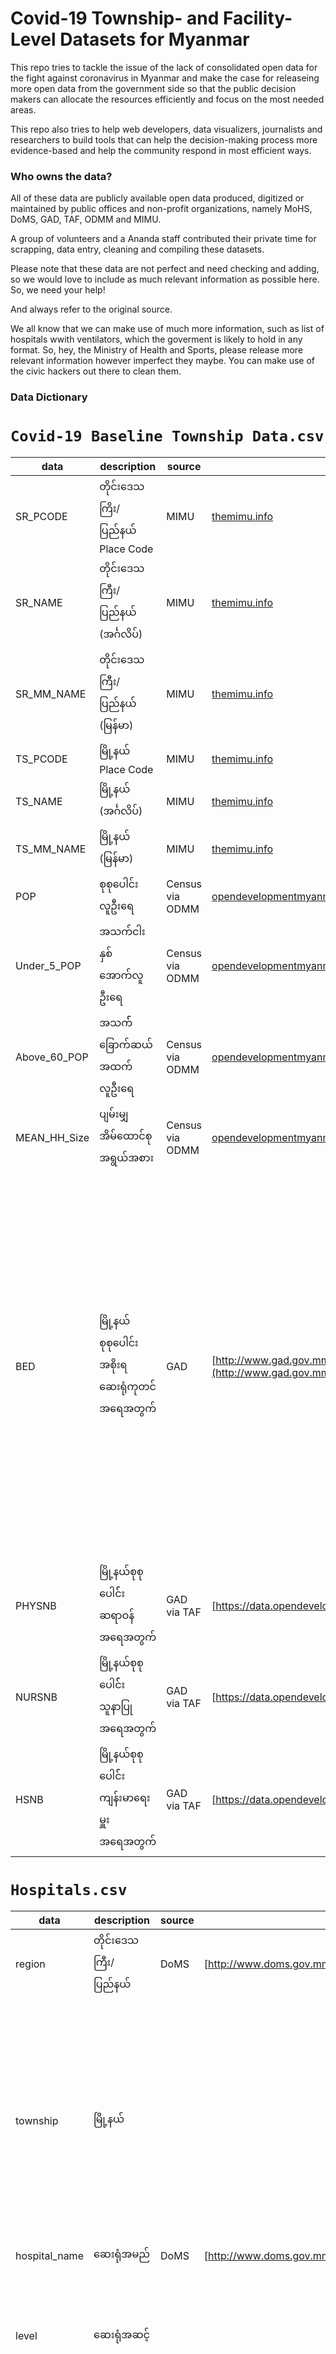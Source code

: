 # Covid-19 Township- and Facility-Level Datasets for Myanmar

This repo tries to tackle the issue of the lack of consolidated open data for the fight against coronavirus in Myanmar and make the case for releaseing more open data from the government side so that the public decision makers can allocate the resources efficiently and focus on the most needed areas. 

This repo also tries to help web developers, data visualizers, journalists and researchers to build tools that can help the decision-making process more evidence-based and help the community respond in most efficient ways. 

### Who owns the data?

All of these data are publicly available open data produced, digitized or maintained by public offices and non-profit organizations, namely MoHS, DoMS, GAD, TAF, ODMM and MIMU. 

A group of volunteers and a Ananda staff contributed their private time for scrapping, data entry, cleaning and compiling these datasets.

Please note that these data are not perfect and need checking and adding, so we would love to include as much relevant information as possible here. So, we need your help! 

And always refer to the original source.   

We all know that we can make use of much more information, such as list of hospitals wwith ventilators, which the goverment is likely to hold in any format. So, hey, the Ministry of Health and Sports, please release more relevant information however imperfect they maybe. You can make use of the civic hackers out there to clean them. 

### Data Dictionary  

# `Covid-19 Baseline Township Data.csv`

| data           | description                                   | source                              | url                                                                                                                                                                                                                                                                                                                                                                                                                                                                                                  | remark                                                                                                   |
| -------------- | --------------------------------------------- | ----------------------------------- | ---------------------------------------------------------------------------------------------------------------------------------------------------------------------------------------------------------------------------------------------------------------------------------------------------------------------------------------------------------------------------------------------------------------------------------------------------------------------------------------------------- | -------------------------------------------------------------------------------------------------------- |
| SR\_PCODE      | တိုင်းဒေသကြိး/ပြည်နယ် Place Code              | MIMU                                | [themimu.info](http://themimu.info)                                                                                                                                                                                                                                                                                                                                                                                                                                                                  |                                                                                                          |
| SR\_NAME       | တိုင်းဒေသကြီး/ပြည်နယ် (အင်္ဂလိပ်)             | MIMU                                | [themimu.info](http://themimu.info)                                                                                                                                                                                                                                                                                                                                                                                                                                                                  |                                                                                                          |
| SR\_MM\_NAME   | တိုင်းဒေသကြီး/ပြည်နယ် (မြန်မာ)                | MIMU                                | [themimu.info](http://themimu.info)                                                                                                                                                                                                                                                                                                                                                                                                                                                                  |                                                                                                          |
| TS\_PCODE      | မြို့နယ် Place Code                           | MIMU                                | [themimu.info](http://themimu.info)                                                                                                                                                                                                                                                                                                                                                                                                                                                                  |                                                                                                          |
| TS\_NAME       | မြို့နယ် (အင်္ဂလိပ်)                          | MIMU                                | [themimu.info](http://themimu.info)                                                                                                                                                                                                                                                                                                                                                                                                                                                                  |                                                                                                          |
| TS\_MM\_NAME   | မြို့နယ် (မြန်မာ)                             | MIMU                                | [themimu.info](http://themimu.info)                                                                                                                                                                                                                                                                                                                                                                                                                                                                  |                                                                                                          |
| POP            | စုစုပေါင်းလူဦးရေ                              | Census via ODMM                     | [opendevelopmentmyanmar.org](http://opendevelopmentmyanmar.org)                                                                                                                                                                                                                                                                                                                                                                                                                                      |                                                                                                          |
| Under\_5\_POP  | အသက်ငါးနှစ်အောက်လူဦးရေ                        | Census via ODMM                     | [opendevelopmentmyanmar.org](http://opendevelopmentmyanmar.org)                                                                                                                                                                                                                                                                                                                                                                                                                                      |                                                                                                          |
| Above\_60\_POP | အသက််ခြောက်ဆယ်အထက်လူဦးရေ                      | Census via ODMM                     | [opendevelopmentmyanmar.org](http://opendevelopmentmyanmar.org)                                                                                                                                                                                                                                                                                                                                                                                                                                      |                                                                                                          |
| MEAN\_HH\_Size | ပျမ်းမျှအိမ်ထောင်စုအရွယ်အစား                  | Census via ODMM                     | [opendevelopmentmyanmar.org](http://opendevelopmentmyanmar.org)                                                                                                                                                                                                                                                                                                                                                                                                                                      |                                                                                                          |
| BED            | မြို့နယ်စုစုပေါင်း အစိုးရ ဆေးရုံကုတင်အရေအတွက် | GAD         | [http://www.gad.gov.mm/my/content/%E1%80%92%E1%80%B1%E1%80%9E%E1%80%86%E1%80%AD%E1%80%AF%E1%80%84%E1%80%BA%E1%80%9B%E1%80%AC%E1%80%A1%E1%80%81%E1%80%BB%E1%80%80%E1%80%BA%E1%80%A1%E1%80%9C%E1%80%80%E1%80%BA%E1%80%99%E1%80%BB%E1%80%AC%E1%80%B8](http://www.gad.gov.mm/my/content/%E1%80%92%E1%80%B1%E1%80%9E%E1%80%86%E1%80%AD%E1%80%AF%E1%80%84%E1%80%BA%E1%80%9B%E1%80%AC%E1%80%A1%E1%80%81%E1%80%BB%E1%80%80%E1%80%BA%E1%80%A1%E1%80%9C%E1%80%80%E1%80%BA%E1%80%99%E1%80%BB%E1%80%AC%E1%80%B8) | ဆေးရုံစာရင်း dataset မှစာရင်းကို ပေါင်းထားခြင်းဖြစ်ပါသည်။ ကုသရေးဦးစီးဌာနအောက်မှ ဆေးရုံများသာ ပါဝင်ပါသည်။ |
| PHYSNB         | မြို့နယ်စုစုပေါင််း ဆရာဝန်အရေအတွက်            | GAD via TAF | [https://data.opendevelopmentmekong.net/dataset/68c62eb8-399d-42f4-a786-131bc0460844](https://data.opendevelopmentmekong.net/dataset/68c62eb8-399d-42f4-a786-131bc0460844)                                                                                                                                                                                                                                                                                                                           |                                                                                                          |
| NURSNB         | မြို့နယ်စုစုပေါင််း သူနာပြုအရေအတွက်           | GAD via TAF | [https://data.opendevelopmentmekong.net/dataset/68c62eb8-399d-42f4-a786-131bc0460844](https://data.opendevelopmentmekong.net/dataset/68c62eb8-399d-42f4-a786-131bc0460844)                                                                                                                                                                                                                                                                                                                           |                                                                                                          |
| HSNB           | မြို့နယ်စုစုပေါင််း ကျန်းမာရေးမှူးအရေအတွက်    | GAD via TAF | [https://data.opendevelopmentmekong.net/dataset/68c62eb8-399d-42f4-a786-131bc0460844](https://data.opendevelopmentmekong.net/dataset/68c62eb8-399d-42f4-a786-131bc0460844)



# `Hospitals.csv`

| data           | description                 | source                      | url                                                                                                                                                                                                                                                                                                                                                                                                                                                                                                  | remark                                                                                             |
| -------------- | --------------------------- | --------------------------- | ---------------------------------------------------------------------------------------------------------------------------------------------------------------------------------------------------------------------------------------------------------------------------------------------------------------------------------------------------------------------------------------------------------------------------------------------------------------------------------------------------- | -------------------------------------------------------------------------------------------------- |
| region         | တိုင်းဒေသကြီး/ပြည်နယ်       | DoMS              | [http://www.doms.gov.mm/](http://www.doms.gov.mm/)                                                                                                                                                                                                                                                                                                                                                                                                                                                   |                                                                                                    |
| township       | မြို့နယ်                    |                             |                                                                                                                                                                                                                                                                                                                                                                                                                                                                                                      | ကုသရေးမှစာရင်းတွင် မြို့နယ်အလိုက်ခွဲမထားသဖြင့် ထွေအုပ်စာရင်းဖြင့် တိုက်ဆိုင်၍ မြို့နယ်ခွဲထားပါသည်။ |
| hospital\_name | ဆေးရုံအမည်                  | DoMS              | [http://www.doms.gov.mm/](http://www.doms.gov.mm/)                                                                                                                                                                                                                                                                                                                                                                                                                                                   |                                                                                                    |
| level          | ဆေးရုံအဆင့်                 |                             |                                                                                                                                                                                                                                                                                                                                                                                                                                                                                                      | အမည်ကိုကြည့်၍ ထုတ်နုတ်ထားခြင်းဖြစ်သဖြင့် မပြည့်စုံပါ။                                              |
| bed            | ကုတင်အရေအတွက်               | GAD | [http://www.gad.gov.mm/my/content/%E1%80%92%E1%80%B1%E1%80%9E%E1%80%86%E1%80%AD%E1%80%AF%E1%80%84%E1%80%BA%E1%80%9B%E1%80%AC%E1%80%A1%E1%80%81%E1%80%BB%E1%80%80%E1%80%BA%E1%80%A1%E1%80%9C%E1%80%80%E1%80%BA%E1%80%99%E1%80%BB%E1%80%AC%E1%80%B8](http://www.gad.gov.mm/my/content/%E1%80%92%E1%80%B1%E1%80%9E%E1%80%86%E1%80%AD%E1%80%AF%E1%80%84%E1%80%BA%E1%80%9B%E1%80%AC%E1%80%A1%E1%80%81%E1%80%BB%E1%80%80%E1%80%BA%E1%80%A1%E1%80%9C%E1%80%80%E1%80%BA%E1%80%99%E1%80%BB%E1%80%AC%E1%80%B8) | ကုသရေးဦးစီးဌာနမှ ဆေးရုံစာရင်းနှင့် ထွေအုပ်စာရင်းတွင် ကွဲလွဲမှုအချို့ရှိပါသည်။                      |
| lat            | ဆေးရုံတည်နေရာ လတ္တီကျုဒ်    | DoMS              | [http://www.doms.gov.mm/](http://www.doms.gov.mm/)                                                                                                                                                                                                                                                                                                                                                                                                                                                   |                                                                                                    |
| long           | ဆေးရုံတည်နေရာ လောင်ဂျီကျုဒ် | DoMS              | [http://www.doms.gov.mm/](http://www.doms.gov.mm/)                                                                                                                                                                                                                                                                                                                                                                                                                                                   |                                                                                                    |
| coordinates    | ဆေးရုံတည်နေရာ ကိုသြဓိနိတ်   | DoMS              | [http://www.doms.gov.mm/](http://www.doms.gov.mm/) 

# `MOHS Dashboard Data --date--.csv`

| data      | description                   | source | url                                                                                                                                                                                        | remark |
| --------- | ----------------------------- | ------ | ------------------------------------------------------------------------------------------------------------------------------------------------------------------------------------------ | ------ |
| SR        | တိုင်းဒေသကြီး/ပြည်နယ်         | MoHS   | [https://doph.maps.arcgis.com/apps/opsdashboard/index.html#/f8fb4ccc3d2d42c7ab0590dbb3fc26b8](https://doph.maps.arcgis.com/apps/opsdashboard/index.html#/f8fb4ccc3d2d42c7ab0590dbb3fc26b8) |        |
| Township  | မြို့နယ်                      | MoHS   | [https://doph.maps.arcgis.com/apps/opsdashboard/index.html#/f8fb4ccc3d2d42c7ab0590dbb3fc26b8](https://doph.maps.arcgis.com/apps/opsdashboard/index.html#/f8fb4ccc3d2d42c7ab0590dbb3fc26b8) |        |
| Hospital  | ဆေးရုံအမည်(အင်္ဂလိပ်)         | MoHS   | [https://doph.maps.arcgis.com/apps/opsdashboard/index.html#/f8fb4ccc3d2d42c7ab0590dbb3fc26b8](https://doph.maps.arcgis.com/apps/opsdashboard/index.html#/f8fb4ccc3d2d42c7ab0590dbb3fc26b8) |        |
| HosPt     | စောင့်ကြည့်/သံသယ              | MoHS   | [https://doph.maps.arcgis.com/apps/opsdashboard/index.html#/f8fb4ccc3d2d42c7ab0590dbb3fc26b8](https://doph.maps.arcgis.com/apps/opsdashboard/index.html#/f8fb4ccc3d2d42c7ab0590dbb3fc26b8) |        |
| PUI       | စောင့်ကြည့်လူနာ               | MoHS   | [https://doph.maps.arcgis.com/apps/opsdashboard/index.html#/f8fb4ccc3d2d42c7ab0590dbb3fc26b8](https://doph.maps.arcgis.com/apps/opsdashboard/index.html#/f8fb4ccc3d2d42c7ab0590dbb3fc26b8) |        |
| Suspected | သံသယလူနာ                      | MoHS   | [https://doph.maps.arcgis.com/apps/opsdashboard/index.html#/f8fb4ccc3d2d42c7ab0590dbb3fc26b8](https://doph.maps.arcgis.com/apps/opsdashboard/index.html#/f8fb4ccc3d2d42c7ab0590dbb3fc26b8) |        |
| M         | ကျား                          | MoHS   | [https://doph.maps.arcgis.com/apps/opsdashboard/index.html#/f8fb4ccc3d2d42c7ab0590dbb3fc26b8](https://doph.maps.arcgis.com/apps/opsdashboard/index.html#/f8fb4ccc3d2d42c7ab0590dbb3fc26b8) |        |
| F         | မ                             | MoHS   | [https://doph.maps.arcgis.com/apps/opsdashboard/index.html#/f8fb4ccc3d2d42c7ab0590dbb3fc26b8](https://doph.maps.arcgis.com/apps/opsdashboard/index.html#/f8fb4ccc3d2d42c7ab0590dbb3fc26b8) |        |
| Child     | ကလေး                          | MoHS   | [https://doph.maps.arcgis.com/apps/opsdashboard/index.html#/f8fb4ccc3d2d42c7ab0590dbb3fc26b8](https://doph.maps.arcgis.com/apps/opsdashboard/index.html#/f8fb4ccc3d2d42c7ab0590dbb3fc26b8) |        |
| Adult     | လူကြီး                        | MoHS   | [https://doph.maps.arcgis.com/apps/opsdashboard/index.html#/f8fb4ccc3d2d42c7ab0590dbb3fc26b8](https://doph.maps.arcgis.com/apps/opsdashboard/index.html#/f8fb4ccc3d2d42c7ab0590dbb3fc26b8) |        |
| Lab\_Neg  | ဓာတ်ခွဲအတည်ပြုပိုးမတွေ့လူနာ   | MoHS   | [https://doph.maps.arcgis.com/apps/opsdashboard/index.html#/f8fb4ccc3d2d42c7ab0590dbb3fc26b8](https://doph.maps.arcgis.com/apps/opsdashboard/index.html#/f8fb4ccc3d2d42c7ab0590dbb3fc26b8) |        |
| Confirmed | ဓာတ်ခွဲအတည်ပြုပိုးတွေ့လူနာ    | MoHS   | [https://doph.maps.arcgis.com/apps/opsdashboard/index.html#/f8fb4ccc3d2d42c7ab0590dbb3fc26b8](https://doph.maps.arcgis.com/apps/opsdashboard/index.html#/f8fb4ccc3d2d42c7ab0590dbb3fc26b8) |        |
| Pending   | ဓာတ်ခွဲအဖြေစောင့်ဆိုင်းဆဲလူနာ | MoHS   | [https://doph.maps.arcgis.com/apps/opsdashboard/index.html#/f8fb4ccc3d2d42c7ab0590dbb3fc26b8](https://doph.maps.arcgis.com/apps/opsdashboard/index.html#/f8fb4ccc3d2d42c7ab0590dbb3fc26b8) |        |
| DC        | ဆေးရုံဆင်းခွင့်ရလူနာ          | MoHS   | [https://doph.maps.arcgis.com/apps/opsdashboard/index.html#/f8fb4ccc3d2d42c7ab0590dbb3fc26b8](https://doph.maps.arcgis.com/apps/opsdashboard/index.html#/f8fb4ccc3d2d42c7ab0590dbb3fc26b8) |        |
| Latitude  | ဆေးရုံတည်နေရာ လတ္တီကျုဒ်      | MoHS   | [https://doph.maps.arcgis.com/apps/opsdashboard/index.html#/f8fb4ccc3d2d42c7ab0590dbb3fc26b8](https://doph.maps.arcgis.com/apps/opsdashboard/index.html#/f8fb4ccc3d2d42c7ab0590dbb3fc26b8) |        |
| Longitude | ဆေးရုံတည်နေရာ လောင်ဂျီကျုဒ်   | MoHS   | [https://doph.maps.arcgis.com/apps/opsdashboard/index.html#/f8fb4ccc3d2d42c7ab0590dbb3fc26b8](https://doph.maps.arcgis.com/apps/opsdashboard/index.html#/f8fb4ccc3d2d42c7ab0590dbb3fc26b8) |


# `Hospital Names in English and Burmese.csv`

| data             | description            | source                            | url                                                                                                                                                                                        | remark                                                                                                            |
| ---------------- | ---------------------- | --------------------------------- | ------------------------------------------------------------------------------------------------------------------------------------------------------------------------------------------ | ----------------------------------------------------------------------------------------------------------------- |
| hospital-name-en | ဆေးရုံအမည် (အင်္ဂလိပ်) | MoHS | [https://doph.maps.arcgis.com/apps/opsdashboard/index.html#/f8fb4ccc3d2d42c7ab0590dbb3fc26b8](https://doph.maps.arcgis.com/apps/opsdashboard/index.html#/f8fb4ccc3d2d42c7ab0590dbb3fc26b8) | ကျန်းမာရေးဝန်ကြီးဌာန၏ covid-19 dashboard တွင် ဖော်ပြသည့် ဆေးရုံအမည်များဖြစ်ပါသည်။                                 |
| hospital-name    | ဆေးရုံအမည် (မြန်မာ)    | DoMS                    | [http://www.doms.gov.mm/](http://www.doms.gov.mm/)   

# `Medical Supplies with Location.csv`
| data              | description                   | source |
| ----------------- | ----------------------------- | ------ |
| Announcement Date | ကြေငြာချက်ထုတ်သည့်ရက်စွဲ      | MoHS   |
| Hospital-original | ဆေးရုံ (မူရင်းကြေငြာချက်)     | MoHS   |
| hospital-name-mm  | ဆေေးရုံအမည် (မြန်မာ)          | MoHS   |
| PPE               | PPE ဝတ်ဆုံ                    | MoHS   |
| Glove             | လက်အိတ်                       | MoHS   |
| N-95              | N-95 နှာခေါင်းစည်း            | MoHS   |
| Surgical Mask     | ခွဲစိတ်ခန်းသုံး နှာခေါင်းစည်း | MoHS   |
| Goggle            | မျက်မှန်                      | MoHS   |
| Shoe Cover        | ဖိနပ်ပိတ်                     | MoHS   |
| Remarks           | မှတ်ချက်                      | MoHS   |
| Ref               | ရင်းမြစ် (လင့်ခ်)             | MoHS   |
| lat               | လတ္တီကျုဒ်                    | DoMS   |
| long              | လောင်ဂျီကျုဒ်                 | DoMS   |

# `Development Partners Assistance.csv`
| data                 | description         |
| -------------------- | ------------------- |
| Organization/Country | အဖွဲဲ့အစည်း/နိုင်ငံ |
| Date                 | ရက်စွဲ              |
| Description          | ထောက်ပံ့မှု         |
| Type                 | အမျိုးအစား          |
| Amount               | ပမာဏ                |
| Remark               | မှတ်ချက်            |
| Source               | ရင်းမြစ်            |


# `Covid-19 Response Contact List.csv`
| data                   | description                     | source                                                   |
| ---------------------- | ------------------------------- | -------------------------------------------------------- |
| Sector                 | လုပ်ကိုင်ဆောင်ရွက်နေသည့် နယ်ပယ် | ကိုရိုနာဗိုင်းရပ်စ် ကောလာဟလ တန်ပြန်တားဆီးရေး လူထုကွန်ရက် |
| State\_Region          | တိုင်းဒေသကြီး/ပြည်နယ်           | ကိုရိုနာဗိုင်းရပ်စ် ကောလာဟလ တန်ပြန်တားဆီးရေး လူထုကွန်ရက် |
| SR\_Pcode              | တိုင််းဒေသကြီး/ပြည်နယ် Pcode    | MIMU                                                     |
| Township               | မြို့နယ်                        | ကိုရိုနာဗိုင်းရပ်စ် ကောလာဟလ တန်ပြန်တားဆီးရေး လူထုကွန်ရက် |
| Tsp\_Pcode             | မြို့နယ်် Pcode                 | MIMU                                                     |
| Name                   | အမည်                            | ကိုရိုနာဗိုင်းရပ်စ် ကောလာဟလ တန်ပြန်တားဆီးရေး လူထုကွန်ရက် |
| Organization           | အဖွဲ့အစည်း                      | ကိုရိုနာဗိုင်းရပ်စ် ကောလာဟလ တန်ပြန်တားဆီးရေး လူထုကွန်ရက် |
| Description            | ရာထူး/အကြောင်းအရာ ဖော်ပြချက်    | ကိုရိုနာဗိုင်းရပ်စ် ကောလာဟလ တန်ပြန်တားဆီးရေး လူထုကွန်ရက် |
| Contact\_Primary       | အဓိက ဆက်သွယ်ရန် ဖုန်း           | ကိုရိုနာဗိုင်းရပ်စ် ကောလာဟလ တန်ပြန်တားဆီးရေး လူထုကွန်ရက် |
| Contact\_Secondary     | အခြား ဆက်သွယ်ရန် ဖုန်း          | ကိုရိုနာဗိုင်းရပ်စ် ကောလာဟလ တန်ပြန်တားဆီးရေး လူထုကွန်ရက် |
| Data\_Submission\_Time | အချက်အလက်ဖြည့်သွင်းသည့်ရက်စွဲ   | ကိုရိုနာဗိုင်းရပ်စ် ကောလာဟလ တန်ပြန်တားဆီးရေး လူထုကွန်ရက် |
| Field\_ID              | အချက််အလက် ID                   | ကိုရိုနာဗိုင်းရပ်စ် ကောလာဟလ တန်ပြန်တားဆီးရေး လူထုကွန်ရက် |

Source URL: https://docs.google.com/spreadsheets/d/1UmXfnox_8M11QBIKuReZlKnN1ppI9bWsYc1RLXNM7jg/edit?fbclid=IwAR2Ys5ygfs8qYsenrDwPxwWJ1oIdBQHU00kfthEUxnUcRHvmvKKFalOFcHY#gid=550445115

# `Community Quarantine Facilities Daily Entry.csv`

| data          | description                                                        | source                  | remark                                                                                        |
| ------------- | ------------------------------------------------------------------ | ----------------------- | --------------------------------------------------------------------------------------------- |
| SR\_Pcode     | တိုင်းဒေသကြီး/ပြည်နယ် Pcode                                        | MIMU                    |                                                                                               |
| State\_Region | တိုင််းဒေသကြီး/ပြည်နယ်                                             | ဒေသခံ စေတနာ့ဝန်ထမ်းများ |                                                                                               |
| Tsp\_Pcode    | မြို့နယ် Pcode                                                     | MIMU                    |                                                                                               |
| Township      | မြို့နယ််                                                          | ဒေသခံ စေတနာ့ဝန်ထမ်းများ |                                                                                               |
| Facility      | ဆေးရုံ/နေရာ                                                        | ဒေသခံ စေတနာ့ဝန်ထမ်းများ |                                                                                               |
| Date          | အသွားအလာကန့်သတ်မှု တည်နေရာသို့ စတင်ဝင်ရောက်သည့်ရက်စွဲ (ရက်/လ/နှစ်) | ဒေသခံ စေတနာ့ဝန်ထမ်းများ | အချို့သော မြို့နယ်များအတွက် ဤအရေအတွက်သည် အချက်အလက် စတင်ကောက်ယူသည့်ရက်စွဲဖြစ်နိုင်ချေရှိပါသည်။ |
| Male          | အမျိုးသား                                                          | ဒေသခံ စေတနာ့ဝန်ထမ်းများ |                                                                                               |
| Female        | အမျိုးသမီး                                                         | ဒေသခံ စေတနာ့ဝန်ထမ်းများ |                                                                                               |
| Total         | စုစုပေါင်း                                                         | ဒေသခံ စေတနာ့ဝန်ထမ်းများ |

# `Facility Needs.csv`
| data                | description                             | source                          |
| ------------------- | --------------------------------------- | ------------------------------- |
| SR\_Pcode           | တိုင်းဒေသကြီး/ပြည်နယ် Pcode             | MIMU                            |
| State\_Region       | တိုင််းဒေသကြီး/ပြည်နယ်                  | ကြို့ပင်ကောက် စေတနာ့ဝန်ထမ်းများ |
| Tsp\_Pcode          | မြို့နယ် Pcode                          | MIMU                            |
| Township            | မြို့နယ််                               | ကြို့ပင်ကောက် စေတနာ့ဝန်ထမ်းများ |
| Facility            | ဆေးရုံ/နေရာ                             | ကြို့ပင်ကောက် စေတနာ့ဝန်ထမ်းများ |
| Description         | လိုအပ်သည့် ပစ္စည်းအမည်                  | ကြို့ပင်ကောက် စေတနာ့ဝန်ထမ်းများ |
| Type                | ပမာဏ အမျိုးအစား                         | ကြို့ပင်ကောက် စေတနာ့ဝန်ထမ်းများ |
| Quantity\_Required  | စုစုပေါင်း လိုအပ်သည့် ပမာဏ              | ကြို့ပင်ကောက် စေတနာ့ဝန်ထမ်းများ |
| Quantity\_Secured   | ရှာဖွေစုဆောင်းထားနိုင်သည့် ပမာဏ         | ကြို့ပင်ကောက် စေတနာ့ဝန်ထမ်းများ |
| Quantity\_Issued    | အသုံးပြုခဲ့သည့်/အသုံးပြုဆဲဖြစ်သည့် ပမာဏ | ကြို့ပင်ကောက် စေတနာ့ဝန်ထမ်းများ |
| Quantity\_In\_Store | သိုလှောင်ရုံတွင် သိမ်းဆည်းထားသည့်ပမာဏ   | ကြို့ပင်ကောက် စေတနာ့ဝန်ထမ်းများ |
| Remark              | မှတ်ချက်                                | ကြို့ပင်ကောက် စေတနာ့ဝန်ထမ်းများ |


# `MoHS Dashboard Data Archive`
Archived datasets of MoHS Dashboard Data

### Contributors/Volunteers

* Kyi Toe
* Phyo Ko Ko
* Aung Htun Lin (The Ananda)
* Nyan Lynn Myint (The Ananda)
* Htin Kyaw Aye (The Ananda) 

### Credits

* Medical Supplies original dataset compiled by Ko Nyein Chan Ko Ko and volunteers
* Development Partners Assistance data extracted from [this Medium post](https://medium.com/@leighmitchell/how-are-partners-supporting-myanmars-covid-19-response-cda866b6c74) by Leigh Mitchell
* Volunteers from [ကိုရိုနာဗိုင်းရပ်စ် ကောလာဟလ တန်ပြန်တားဆီးရေး လူထုကွန်ရက်](https://web.facebook.com/groups/198360681431931/) for contact list dataset
